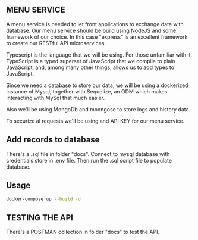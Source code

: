 ##  MENU SERVICE
A menu service is needed to let front applications to exchange data with database. Our menu service should be build using NodeJS 
and some framework of our choice. In this case "express" is an excellent framework to create our RESTful API microservices.

Typescript is the language that we will be using. For those unfamiliar with it, TypeScript is a typed superset of JavaScript that we compile 
to plain JavaScript, and, among many other things, allows us to add types to JavaScript.

Since we need a database to store our data, we will be using a dockerized instance of Mysql, together with Sequelize, an ODM which makes 
interacting with MySql that much easier.

Also we'll be using MongoDb and moongose to store logs and history data.

To securize al requests we'll be using and API KEY for our menu service. 

## Add records to database

There's a .sql file in folder "docs". Connect to mysql database with credentials store in .env file. Then run the .sql script file 
to populate database.

## Usage

```bash
docker-compose up --build -d
```

## TESTING THE API

There's a POSTMAN collection in folder "docs" to test the API.

